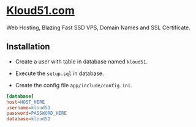# [Kloud51.com](http://kloud51.com/)

Web Hosting, Blazing Fast SSD VPS, Domain Names and SSL Certificate.

## Installation

- Create a user with table in database named `kloud51`.

- Execute the `setup.sql` in database.

- Create the config file `app/include/config.ini`.

```ini
[database]
host=HOST_HERE
username=kloud51
password=PASSWORD_HERE
database=kloud51
```
